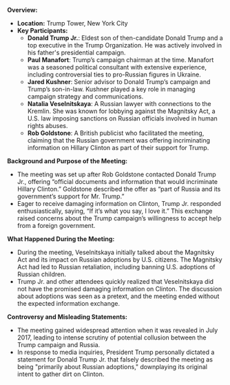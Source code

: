 **Overview:**

- **Location:** Trump Tower, New York City
- **Key Participants:**
    - **Donald Trump Jr.**: Eldest son of then-candidate Donald Trump and a top executive in the Trump Organization. He was actively involved in his father's presidential campaign.
    - **Paul Manafort**: Trump’s campaign chairman at the time. Manafort was a seasoned political consultant with extensive experience, including controversial ties to pro-Russian figures in Ukraine.
    - **Jared Kushner**: Senior advisor to Donald Trump’s campaign and Trump’s son-in-law. Kushner played a key role in managing campaign strategy and communications.
    - **Natalia Veselnitskaya**: A Russian lawyer with connections to the Kremlin. She was known for lobbying against the Magnitsky Act, a U.S. law imposing sanctions on Russian officials involved in human rights abuses.
    - **Rob Goldstone**: A British publicist who facilitated the meeting, claiming that the Russian government was offering incriminating information on Hillary Clinton as part of their support for Trump.

**Background and Purpose of the Meeting:**

- The meeting was set up after Rob Goldstone contacted Donald Trump Jr., offering “official documents and information that would incriminate Hillary Clinton.” Goldstone described the offer as “part of Russia and its government’s support for Mr. Trump.”
- Eager to receive damaging information on Clinton, Trump Jr. responded enthusiastically, saying, “If it’s what you say, I love it.” This exchange raised concerns about the Trump campaign’s willingness to accept help from a foreign government.

**What Happened During the Meeting:**

- During the meeting, Veselnitskaya initially talked about the Magnitsky Act and its impact on Russian adoptions by U.S. citizens. The Magnitsky Act had led to Russian retaliation, including banning U.S. adoptions of Russian children.
- Trump Jr. and other attendees quickly realized that Veselnitskaya did not have the promised damaging information on Clinton. The discussion about adoptions was seen as a pretext, and the meeting ended without the expected information exchange.

**Controversy and Misleading Statements:**

- The meeting gained widespread attention when it was revealed in July 2017, leading to intense scrutiny of potential collusion between the Trump campaign and Russia.
- In response to media inquiries, President Trump personally dictated a statement for Donald Trump Jr. that falsely described the meeting as being "primarily about Russian adoptions," downplaying its original intent to gather dirt on Clinton.